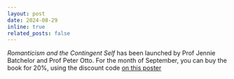 ```yaml
---
layout: post
date: 2024-08-29
inline: true
related_posts: false
---
```


*Romanticism and the Contingent Self* has been launched by Prof Jennie Batchelor and Prof Peter Otto. For the month of September, you can buy the book for 20%, using the discount code [on this poster](assets/pdf/rom-con-self-promo.pdf)